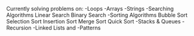 Currently solving problems on:
-Loops
-Arrays
-Strings
-Searching Algorithms
  Linear Search
  Binary Search
-Sorting Algorithms
  Bubble Sort
  Selection Sort
  Insertion Sort
  Merge Sort
  Quick Sort
-Stacks & Queues
-Recursion
-Linked Lists
and -Patterns
